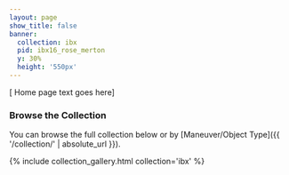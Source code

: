 ```yaml
---
layout: page
show_title: false
banner:
  collection: ibx
  pid: ibx16_rose_merton
  y: 30%
  height: '550px'
---
```

[ Home page text goes here]

### Browse the Collection
You can browse the full collection below or by [Maneuver/Object Type]({{ '/collection/' | absolute_url }}).

{% include collection_gallery.html collection='ibx' %}
